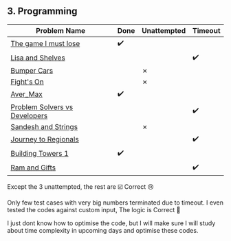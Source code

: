 ## 3. Programming

**Problem Name**|**Done**|**Unattempted**|**Timeout**
----------------|--------|---------------|-----------
[The game I must lose]()|:heavy_check_mark:|
[Lisa and Shelves]()|||:heavy_check_mark:
[Bumper Cars]()||&cross;||
[Fight's On]()||&cross;||
[Aver_Max]()|:heavy_check_mark:||
[Problem Solvers vs Developers]()|||:heavy_check_mark:
[Sandesh and Strings]()||&cross;||
[Journey to Regionals]()|||:heavy_check_mark:
[Building Towers 1]()|:heavy_check_mark:||
[Ram and Gifts]()|||:heavy_check_mark:

Except the 3 unattempted, the rest are ☑️ Correct 😢

Only few test cases with very big numbers terminated due to timeout. I even tested the codes against custom input, The logic is Correct 💯 

I just dont know how to optimise the code, but I will make sure I will study about time complexity in upcoming days and optimise these codes.
